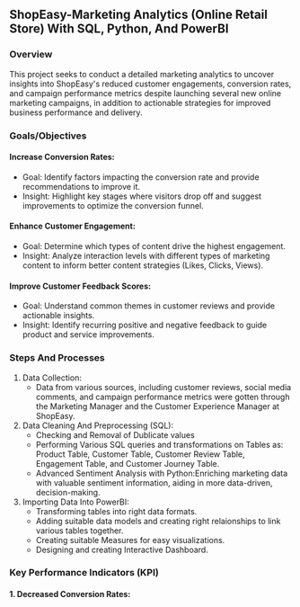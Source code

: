 ## ShopEasy-Marketing Analytics (Online Retail Store) With SQL, Python, And PowerBI
### Overview
This project seeks to conduct a detailed marketing analytics to uncover insights into ShopEasy's reduced customer engagements,  conversion rates, and campaign performance metrics despite launching several new online marketing campaigns, in addition to actionable strategies for improved business performance and delivery.
### Goals/Objectives
#### Increase Conversion Rates:
- Goal: Identify factors impacting the conversion rate and provide recommendations to improve it.
- Insight: Highlight key stages where visitors drop off and suggest improvements to optimize the conversion funnel.
#### Enhance Customer Engagement:
- Goal: Determine which types of content drive the highest engagement. 
- Insight: Analyze interaction levels with different types of marketing content to inform better content strategies (Likes, Clicks, Views).
#### Improve Customer Feedback Scores:
- Goal: Understand common themes in customer reviews and provide actionable insights.
- Insight: Identify recurring positive and negative feedback to guide product and service improvements.
### Steps And Processes
1. Data Collection:
    - Data from various sources, including customer reviews, social media comments, and campaign performance metrics were gotten through the Marketing Manager and the Customer 
      Experience Manager at ShopEasy.
2. Data Cleaning And Preprocessing (SQL):
    - Checking and Removal of Dublicate values
    - Performing Various SQL queries and transformations on Tables as: Product Table, Customer Table, Customer Review Table, Engagement Table, and Customer Journey Table.
    - Advanced Sentiment Analysis with Python:Enriching marketing data with valuable sentiment information, aiding in more data-driven, decision-making.
3. Importing Data Into PowerBI:
    - Transforming tables into right data formats.
    - Adding suitable data models and creating right relaionships to link various tables together.
    - Creating suitable Measures for easy visualizations.
    - Designing and creating Interactive Dashboard.
### Key Performance Indicators (KPI)
#### 1. Decreased Conversion Rates:

      


